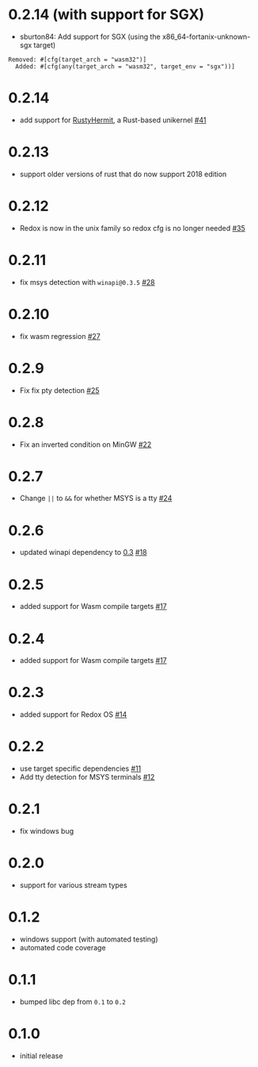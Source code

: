# 0.2.14 (with support for SGX)
* sburton84: Add support for SGX (using the x86_64-fortanix-unknown-sgx target)
```
Removed: #[cfg(target_arch = "wasm32")]
  Added: #[cfg(any(target_arch = "wasm32", target_env = "sgx"))]
```

# 0.2.14

* add support for [RustyHermit](https://github.com/hermitcore/libhermit-rs), a Rust-based unikernel [#41](https://github.com/softprops/atty/pull/41)

# 0.2.13

* support older versions of rust that do now support 2018 edition

# 0.2.12

* Redox is now in the unix family so redox cfg is no longer needed [#35](https://github.com/softprops/atty/pull/35)

# 0.2.11

* fix msys detection with `winapi@0.3.5` [#28](https://github.com/softprops/atty/pull/28)

# 0.2.10

* fix wasm regression [#27](https://github.com/softprops/atty/pull/27)

# 0.2.9

* Fix fix pty detection [#25](https://github.com/softprops/atty/pull/25)

# 0.2.8

* Fix an inverted condition on MinGW [#22](https://github.com/softprops/atty/pull/22)

# 0.2.7

* Change `||` to `&&` for whether MSYS is a tty [#24](https://github.com/softprops/atty/pull/24/)

# 0.2.6

* updated winapi dependency to [0.3](https://retep998.github.io/blog/winapi-0.3/) [#18](https://github.com/softprops/atty/pull/18)

# 0.2.5

* added support for Wasm compile targets [#17](https://github.com/softprops/atty/pull/17)

# 0.2.4

* added support for Wasm compile targets [#17](https://github.com/softprops/atty/pull/17)

# 0.2.3

* added support for Redox OS [#14](https://github.com/softprops/atty/pull/14)

# 0.2.2

* use target specific dependencies [#11](https://github.com/softprops/atty/pull/11)
* Add tty detection for MSYS terminals [#12](https://github.com/softprops/atty/pull/12)

# 0.2.1

* fix windows bug

# 0.2.0

* support for various stream types

# 0.1.2

* windows support (with automated testing)
* automated code coverage

# 0.1.1

* bumped libc dep from `0.1` to `0.2`

# 0.1.0

* initial release
